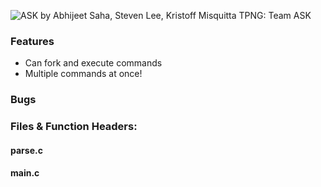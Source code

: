 ![ASK](https://i.imgur.com/Sk5asn7.gif)
by Abhijeet Saha, Steven Lee, Kristoff Misquitta
TPNG: Team ASK

### Features
- Can fork and execute commands
- Multiple commands at once!

### Bugs

### Files & Function Headers:

#### parse.c
#### main.c
